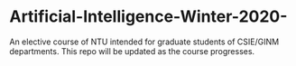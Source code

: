 # Artificial-Intelligence-Winter-2020-
An elective course of NTU intended for graduate students of CSIE/GINM departments. This repo will be updated as the course progresses.
